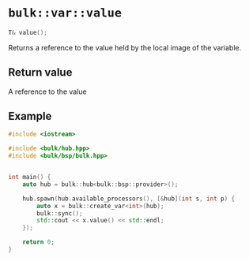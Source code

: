 # `bulk::var::value`

```cpp
T& value();
```

Returns a reference to the value held by the local image of the variable.

## Return value

A reference to the value

## Example

```cpp
#include <iostream>

#include <bulk/hub.hpp>
#include <bulk/bsp/bulk.hpp>


int main() {
    auto hub = bulk::hub<bulk::bsp::provider>();

    hub.spawn(hub.available_processors(), [&hub](int s, int p) {
        auto x = bulk::create_var<int>(hub);
        bulk::sync();
        std::cout << x.value() << std::endl;
    });

    return 0;
}
```
